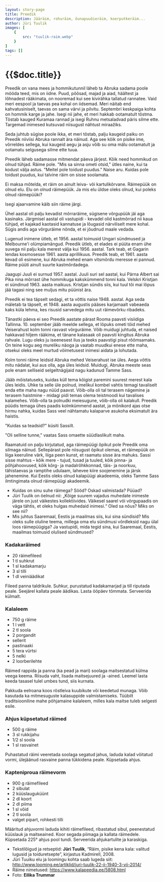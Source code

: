 ```yaml
---
layout: story-page
title: Preedik
description: Jääräim, rohuräim, õunapuuõieräim, koerputkeräim...
author: Jüri Tuulik
images: [
    {
        src: "tuulik-raim.webp"
    }
]
tags: []
---
```


# {{$doc.title}} 

Preedik on vana mees ja hommikutunnil läheb ta Abruka sadama poole mööda teed, mis on iidne. Puud, põõsad, majad ja aiad, häältest ja lõhnadest rääkimata, on nooremad kui see kivirähka tallatud rannatee. Vaid meri eespool ja taevas pea kohal on iidsemad. Meri näitab end kahvatusiniselt, taevas on sama värvi ja pilvitu. Septembri keskpaiga kohta on hommik karge ja jahe. Isegi nii jahe, et meri hakkab ootamatult tõstma. Tõstab kauged Kuramaa rannad ja isegi Ruhnu metsaladvad päris silme ette. Targemad inimesed kutsuvad niisugust nähtust miraažiks.

Seda juhtub sügise poole ikka, et meri tõstab, palju kaugeid paiku on Preedik niiviisi Abruka rannalt ära näinud. Aga see kõik on pisike ime, võrreldes sellega, kui kaugeid aegu ja asju võib su oma mälu ootamatult ja ootamatu selgusega silme ette tuua.

Preedik läheb sadamasse mitmendat päeva järjest. Kõik need hommikud on olnud tühjad. Räime pole. "Mis sa sinna ometi otsid," ütles naine, kui ta kodust välja astus. "Meitel pole toidust puudus." Naise aru. Kuidas pole toidust puudus, kui talvine räim on sisse soolamata.

Ei maksa mõtelda, et räim on ainult leiva- või kartulikõrvane. Räimepüük on olnud elu. Elu on olnud räimepüük. Ja mis elu üldse oleks olnud, kui poleks olnud räimepüüki?

Isegi ajaarvamine käib siin räime järgi.

Ühel aastal oli palju kevadist mõrraräime, sügisene võrgupüük jäi aga kasinaks. Järgmisel aastal oli vastupidi - kevadel olid kastmõrrad nii kaua tühjad, et kajakad kaotasid kannatuse ja lõugasid närviliselt mere kohal. Sügis andis aga võrguräime nõnda, et ei jõudnud maale vedada.

Lugenud inimene ütleb, et 1956. aastal toimusid Ungari sündmused ja Melbourne'i olümpiamängud. Preedik ütleb, et elades ei püüta enam ühe suvega nii palju kala merest välja kui 1956. aastal. Tark teab, et Gagarin lendas kosmosesse 1961. aasta aprillikuus. Preedik teab, et 1961. aasta kevad oli esimene, kui Abruka mehed enam vitsmõrdu meresse ei pannud. Räime püüti ainult suurte kastmõrdadega.

Jaagupi Juuli ei surnud 1957. aastal. Juuli suri sel aastal, kui Pärna Albert sai Pika nina mõrrast ühe hommikuga kakskümmend tonni kala. Velskri Kristjan ei sündinud 1963. aasta maikuus. Kristjan sündis siis, kui tuul tõi mai lõpus jää tagasi ning see muljus mitu püünist ära.

Preedik ei tea täpselt sedagi, et ta võttis naise 1948. aastal. Aga seda mäletab ta täpselt, et 1948. aasta augustis pääses karjamaalt vabeaeda kaks küla lehma, kes risusid sarvedega mitu uut räimevõrku ribadeks.

Tänastki päeva ei seo Preedik aastate pärast Rooma paavsti visiidiga Tallinna. 10. september jääb meelde sellega, et lõpuks ometi tõid mehed Veiserahust kolm tonni rasvast võrguräime. Võib muidugi juhtuda, et naised hakkavad hiljem rääkima, et tänane kalasaak oli paavsti kingitus Abruka rahvale. Lugu oleks ju iseenesest ilus ja teeks paavstigi pisut rõõmsamaks. On teine kogu aeg mureliku näoga ja vaatab muudkui enese ette maha, otsekui oleks meel murtud võimetusest inimesi aidata ja lohutada.

Kolm tonni räime leidsid Abruka mehed Veiserahust ise üles. Aega võttis mitu nädalat, kui aus olla, aga üles leidsid. Muidugi, Abruka meeste seas pole enam selliseid selgeltnägijaid nagu kadunud Tamme Sass.

Jääb mõistatuseks, kuidas küll tema kõigist paremini suurest merest kala üles leidis. Uhke ta selle üle polnud, imelikul kombel vahtis temagi tavaliselt enda ette maha nagu nüüd paavst. Võib-olla oli tal terasem nägemine ja terasem haistmine - midagi pidi temas olema teistmoodi kui tavalises kalamehes. Võib-olla ta polnudki meiesugune, võib-olla oli kalakull. Preedik püüdis temaga ühes paadis kolmkümmend aastat, ja mõnikord ajas otse hirmu nahka, kuidas Sass veel nähtamatu kalaparve asukoha eksimatult ära haistis.

"Kuidas sa teadsid?" küsiti Sassilt.

"Oli selline tunne," vaatas Sass omaette süüdlaslikult maha.

Raamatuid on palju kirjutatud, aga räimepüügi õpikut pole Preedik oma silmaga näinud. Sellepärast pole niisugust õpikut olemas, et räimepüük on liiga keeruline värk, liiga peen kunst, et raamatu sisse ära mahuks. Sassi sisse mahtus – kõik mere - tujud, tusad ja tuuled, kõik pinna- ja põhjahoovused, kõik kõrg- ja madalrõhkkonnad, täis- ja noorkuu, tähistaevas ja ramptihe udulaam, lahevee kiire soojenemine ja järsk jahenemine. Kui Eestis oleks olnud kalapüügi akadeemia, oleks Tamme Sass ilmtingimata olnud räimepüügi akadeemik.




<story-author :author="author"></story-author>

<!-- <story-dictionary :terms="dictionary"></story-dictionary> -->


<details-wrapper summary="Mis mõtted tekkisid?">

- Kuidas on sinu suhe räimega? Sööd? Oskad valmistada? Püüad?
- Jüri Tuulik on öelnud nii: „Kõige suurem vajadus muhedate inimeste järele on just väikestes kollektiivides. Väikesel saarel või võrgupaadis on väga tähtis, et oleks hulgas muhedaid inimesi.“ Oled sa nõus? Miks on see nii?
- Mis juhtus Saaremaal, Eestis ja maailmas siis, kui sina sündisid? Mis oleks sulle oluline teema, millega oma elu sündmusi võrdleksid nagu ülal loos räimepüügiga? Ja vastupidi, mida tegid sina, kui Saaremaal, Eestis, maailmas toimusid olulised sündmused?

</details-wrapper>


<details-wrapper summary="Tegemiseks" icon="icon-park-outline:knife-fork">

### Kadakaräimed

- 20 räimefileed
- 1 tl suhkrut
- 1 sl kadakamarju
- 3 sl tilli
- 1 dl veiniäädikat

Fileed panna taldrikule. Suhkur, purustatud kadakamarjad ja till riputada peale. Seejärel kallata peale äädikas. Lasta ööpäev tõmmata. Serveerida külmalt.


### Kalaleem

- 750 g räime
- 1 l vett
- 2 tl soola
- 2 porgandit
- sellerit
- pastinaaki
- 5 tera vürtsi
- 5 nelki
- 2 loorberilehte

Räimed rappida ja panna (ka pead ja mari) soolaga maitsestatud külma veega keema. Riisuda vaht, lisada maitsejuured ja -ained. Leemel lasta keeda tasasel tulel umbes tund, siis kurnata.

Pakkuda eelroana koos röstleiva kuubikute või keedetud munaga. Võib kasutada ka mitmesuguste kalasuppide valmistamiseks. Tüübilt traditsiooniline mahe põhjamaine kalaleem, milles kala maitse tuleb selgesti esile.

### Ahjus küpsetatud räimed

- 500 g räime 
- 3 sl rukkijahu 
- 1/2 sl soola 
- 1 sl rasvainet

Puhastatud räimi veeretada soolaga segatud jahus, laduda kalad võitatud vormi, ülejäänud rasvaine panna tükkidena peale. Küpsetada ahjus.

### Kapteniproua räimevorm

- 900 g räimefileed
- 2 sibulat
- 2 küüslauguküünt
- 2 dl koort
- 2 dl piima
- 1 sl võid
- 2 tl soola
- valget pipart, rohkesti tilli

Määritud ahjuvormi laduda kihiti räimefileed, ribastatud sibul, peenestatud küüslauk ja maitseained. Koor segada piimaga ja kallata räimedele. Küpsetada 225° ahjus pool tundi. Serveerida ahjukartulite ja karaskiga.

</details-wrapper>


<details-wrapper summary="Allikas" class="text-sm" icon="icon-park-outline:document-folder">

- Tekstilõigud ja retseptid: **Jüri Tuulik**, “Räim, pisike kena kala: valitud lugusid ja toiduretsepte”, kirjastus Kadmirell, 2008.
- Jüri Tuuiku elu ja loomingu kohta saab lugeda siit: http://www.looming.ee/artiklid/juri-tuulik-22-ii-1940-3-vii-2014/
- Räime nimetused: https://www.kalapeedia.ee/5808.html
- Foto: **Eilika Trummar**

</details-wrapper>
